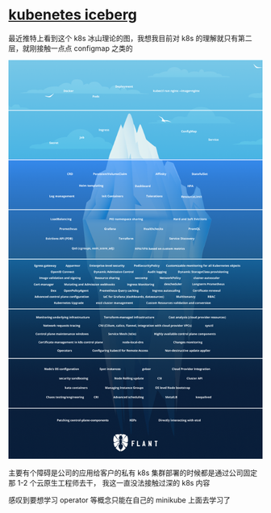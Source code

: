 # [kubenetes iceberg](/2022/05/kubenetes_iceberg.md)

最近推特上看到这个 k8s 冰山理论的图，我想我目前对 k8s 的理解就只有第二层，就刚接触一点点 configmap 之类的

![](kubenetes_iceberg.png)

主要有个障碍是公司的应用给客户的私有 k8s 集群部署的时候都是通过公司固定那 1-2 个云原生工程师去干，
我这一直没法接触过深的 k8s 内容

感叹到要想学习 operator 等概念只能在自己的 minikube 上面去学习了
